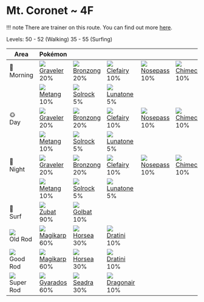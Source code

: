 # Mt. Coronet ~ 4F

!!! note
    There are trainer on this route. You can find out more [here](../../trainer_pokemon/mt_coronet__4f/).

Levels: 50 - 52 (Walking) 35 - 55 (Surfing)

Area                         | Pokémon                          | &nbsp;                           | &nbsp;                           | &nbsp;                           | &nbsp;                           | &nbsp;
---                          | ---                              | ---                              | ---                              | ---                              | ---                              | ---
🌅<br>Morning                 | ![][075]<br> [Graveler]<br> 20% | ![][437]<br> [Bronzong]<br> 20% | ![][035]<br> [Clefairy]<br> 10% | ![][299]<br> [Nosepass]<br> 10% | ![][358]<br> [Chimecho]<br> 10% | ![][042]<br> [Golbat]<br> 10%
&nbsp;                       | ![][375]<br> [Metang]<br> 10%   | ![][338]<br> [Solrock]<br> 5%   | ![][337]<br> [Lunatone]<br> 5%
🌞<br>Day                     | ![][075]<br> [Graveler]<br> 20% | ![][437]<br> [Bronzong]<br> 20% | ![][035]<br> [Clefairy]<br> 10% | ![][299]<br> [Nosepass]<br> 10% | ![][358]<br> [Chimecho]<br> 10% | ![][042]<br> [Golbat]<br> 10%
&nbsp;                       | ![][375]<br> [Metang]<br> 10%   | ![][338]<br> [Solrock]<br> 5%   | ![][337]<br> [Lunatone]<br> 5%
🌙<br>Night                   | ![][075]<br> [Graveler]<br> 20% | ![][437]<br> [Bronzong]<br> 20% | ![][035]<br> [Clefairy]<br> 10% | ![][299]<br> [Nosepass]<br> 10% | ![][358]<br> [Chimecho]<br> 10% | ![][042]<br> [Golbat]<br> 10%
&nbsp;                       | ![][375]<br> [Metang]<br> 10%   | ![][338]<br> [Solrock]<br> 5%   | ![][337]<br> [Lunatone]<br> 5%
🌊<br> Surf                   | ![][041]<br> [Zubat]<br> 90%    | ![][042]<br> [Golbat]<br> 10%
![][old-rod]<br> Old Rod     | ![][129]<br> [Magikarp]<br> 60% | ![][116]<br> [Horsea]<br> 30%   | ![][147]<br> [Dratini]<br> 10%
![][good-rod]<br> Good Rod   | ![][129]<br> [Magikarp]<br> 60% | ![][116]<br> [Horsea]<br> 30%   | ![][147]<br> [Dratini]<br> 10%
![][super-rod]<br> Super Rod | ![][130]<br> [Gyarados]<br> 60% | ![][117]<br> [Seadra]<br> 30%   | ![][148]<br> [Dragonair]<br> 10%


[Clefairy]: ../../pokemon_changes/035/
[Zubat]: ../../pokemon_changes/041/
[Golbat]: ../../pokemon_changes/042/
[Graveler]: ../../pokemon_changes/075/
[Horsea]: ../../pokemon_changes/116/
[Seadra]: ../../pokemon_changes/117/
[Magikarp]: ../../pokemon_changes/129/
[Gyarados]: ../../pokemon_changes/130/
[Dratini]: ../../pokemon_changes/147/
[Dragonair]: ../../pokemon_changes/148/
[Nosepass]: ../../pokemon_changes/299/
[Lunatone]: ../../pokemon_changes/337/
[Solrock]: ../../pokemon_changes/338/
[Chimecho]: ../../pokemon_changes/358/
[Metang]: ../../pokemon_changes/375/
[Bronzong]: ../../pokemon_changes/437/
[good-rod]: ../img/items/good-rod.png
[old-rod]: ../img/items/old-rod.png
[super-rod]: ../img/items/super-rod.png
[035]: ../img/pokemon/035.png
[041]: ../img/pokemon/041.png
[042]: ../img/pokemon/042.png
[075]: ../img/pokemon/075.png
[116]: ../img/pokemon/116.png
[117]: ../img/pokemon/117.png
[129]: ../img/pokemon/129.png
[130]: ../img/pokemon/130.png
[147]: ../img/pokemon/147.png
[148]: ../img/pokemon/148.png
[299]: ../img/pokemon/299.png
[337]: ../img/pokemon/337.png
[338]: ../img/pokemon/338.png
[358]: ../img/pokemon/358.png
[375]: ../img/pokemon/375.png
[437]: ../img/pokemon/437.png

